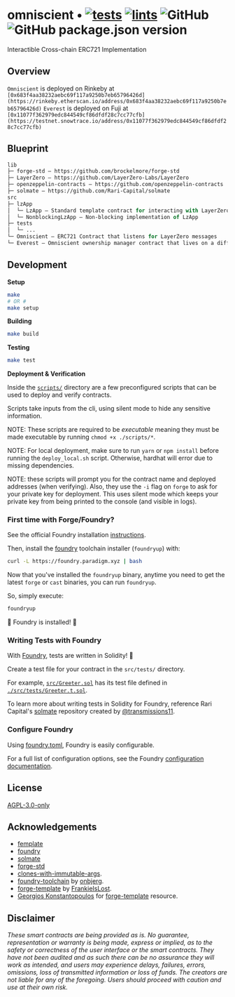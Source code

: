 # omniscient • [![tests](https://github.com/zksoju/omniscient/actions/workflows/tests.yml/badge.svg)](https://github.com/zksoju/omniscient/actions/workflows/tests.yml) [![lints](https://github.com/zksoju/omniscient/actions/workflows/lints.yml/badge.svg)](https://github.com/zksoju/omniscient/actions/workflows/lints.yml) ![GitHub](https://img.shields.io/github/license/zksoju/omniscient) ![GitHub package.json version](https://img.shields.io/github/package-json/v/zksoju/omniscient)

Interactible Cross-chain ERC721 Implementation

## Overview

`Omniscient` is deployed on Rinkeby at `[0x683f4aa38232aebc69f117a9250b7eb65796426d](https://rinkeby.etherscan.io/address/0x683f4aa38232aebc69f117a9250b7eb65796426d)`
`Everest` is deployed on Fuji at `[0x11077f362979edc844549cf86dfdf28c7cc77cfb](https://testnet.snowtrace.io/address/0x11077f362979edc844549cf86dfdf28c7cc77cfb)`

## Blueprint

```ml
lib
├─ forge-std — https://github.com/brockelmore/forge-std
├─ LayerZero — https://github.com/LayerZero-Labs/LayerZero
├─ openzeppelin-contracts — https://github.com/openzeppelin-contracts
├─ solmate — https://github.com/Rari-Capital/solmate
src
├─ lzApp
│  └─ LzApp — Standard template contract for interacting with LayerZero messaging protocol
│  └─ NonblockingLzApp — Non-blocking implementation of LzApp
├─ tests
│  └─ ...
└─ Omniscient — ERC721 Contract that listens for LayerZero messages
└─ Everest — Omniscient ownership manager contract that lives on a different chain
```

## Development

**Setup**

```bash
make
# OR #
make setup
```

**Building**

```bash
make build
```

**Testing**

```bash
make test
```

**Deployment & Verification**

Inside the [`scripts/`](./scripts/) directory are a few preconfigured scripts that can be used to deploy and verify contracts.

Scripts take inputs from the cli, using silent mode to hide any sensitive information.

NOTE: These scripts are required to be _executable_ meaning they must be made executable by running `chmod +x ./scripts/*`.

NOTE: For local deployment, make sure to run `yarn` or `npm install` before running the `deploy_local.sh` script. Otherwise, hardhat will error due to missing dependencies.

NOTE: these scripts will prompt you for the contract name and deployed addresses (when verifying). Also, they use the `-i` flag on `forge` to ask for your private key for deployment. This uses silent mode which keeps your private key from being printed to the console (and visible in logs).

### First time with Forge/Foundry?

See the official Foundry installation [instructions](https://github.com/gakonst/foundry/blob/master/README.md#installation).

Then, install the [foundry](https://github.com/gakonst/foundry) toolchain installer (`foundryup`) with:

```bash
curl -L https://foundry.paradigm.xyz | bash
```

Now that you've installed the `foundryup` binary,
anytime you need to get the latest `forge` or `cast` binaries,
you can run `foundryup`.

So, simply execute:

```bash
foundryup
```

🎉 Foundry is installed! 🎉

### Writing Tests with Foundry

With [Foundry](https://gakonst.xyz), tests are written in Solidity! 🥳

Create a test file for your contract in the `src/tests/` directory.

For example, [`src/Greeter.sol`](./src/Greeter.sol) has its test file defined in [`./src/tests/Greeter.t.sol`](./src/tests/Greeter.t.sol).

To learn more about writing tests in Solidity for Foundry, reference Rari Capital's [solmate](https://github.com/Rari-Capital/solmate/tree/main/src/test) repository created by [@transmissions11](https://twitter.com/transmissions11).

### Configure Foundry

Using [foundry.toml](./foundry.toml), Foundry is easily configurable.

For a full list of configuration options, see the Foundry [configuration documentation](https://github.com/gakonst/foundry/blob/master/config/README.md#all-options).

## License

[AGPL-3.0-only](https://github.com/abigger87/femplate/blob/master/LICENSE)

## Acknowledgements

-   [femplate](https://github.com/abigger87/femplate)
-   [foundry](https://github.com/gakonst/foundry)
-   [solmate](https://github.com/Rari-Capital/solmate)
-   [forge-std](https://github.com/brockelmore/forge-std)
-   [clones-with-immutable-args](https://github.com/wighawag/clones-with-immutable-args).
-   [foundry-toolchain](https://github.com/onbjerg/foundry-toolchain) by [onbjerg](https://github.com/onbjerg).
-   [forge-template](https://github.com/FrankieIsLost/forge-template) by [FrankieIsLost](https://github.com/FrankieIsLost).
-   [Georgios Konstantopoulos](https://github.com/gakonst) for [forge-template](https://github.com/gakonst/forge-template) resource.

## Disclaimer

_These smart contracts are being provided as is. No guarantee, representation or warranty is being made, express or implied, as to the safety or correctness of the user interface or the smart contracts. They have not been audited and as such there can be no assurance they will work as intended, and users may experience delays, failures, errors, omissions, loss of transmitted information or loss of funds. The creators are not liable for any of the foregoing. Users should proceed with caution and use at their own risk._
